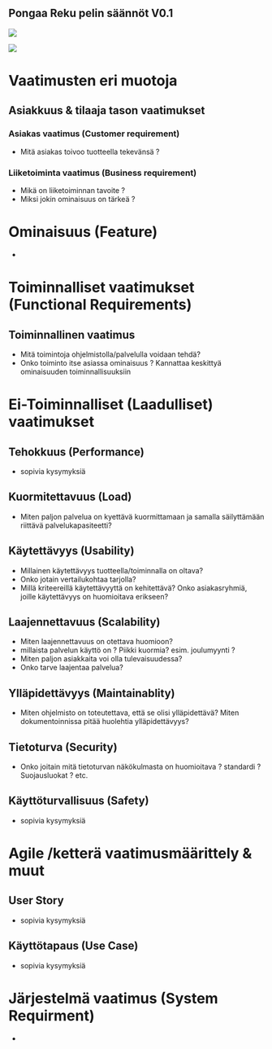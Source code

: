 ## Pongaa Reku pelin säännöt V0.1

![](https://github.com/JAMK-IT/TT0S0100-software-desing-and-testing/blob/master/images/bongaa-reku-suomeksi1.jpg)

![](https://github.com/JAMK-IT/TT0S0100-software-desing-and-testing/blob/master/images/bongaa-reku-suomeksi2.jpg)


# Vaatimusten eri muotoja



## Asiakkuus & tilaaja tason vaatimukset

### Asiakas vaatimus (Customer requirement)

* Mitä asiakas toivoo tuotteella tekevänsä ?

### Liiketoiminta vaatimus (Business requirement)

* Mikä on liiketoiminnan tavoite ?
* Miksi jokin ominaisuus on tärkeä ?

# Ominaisuus (Feature)

* 



# Toiminnalliset vaatimukset (Functional Requirements)

## Toiminnallinen vaatimus 

* Mitä toimintoja ohjelmistolla/palvelulla voidaan tehdä?
* Onko toiminto itse asiassa ominaisuus ? Kannattaa keskittyä ominaisuuden toiminnallisuuksiin

# Ei-Toiminnalliset (Laadulliset) vaatimukset


## Tehokkuus (Performance)

* sopivia kysymyksiä
 

## Kuormitettavuus (Load)

* Miten paljon palvelua on kyettävä kuormittamaan ja samalla säilyttämään riittävä palvelukapasiteetti?


 
## Käytettävyys (Usability)

* Millainen käytettävyys tuotteella/toiminnalla on oltava? 
* Onko jotain vertailukohtaa tarjolla?
* Millä kriteereillä käytettävyyttä on kehitettävä? Onko asiakasryhmiä, joille käytettävyys on huomioitava erikseen?


## Laajennettavuus (Scalability)

* Miten laajennettavuus on otettava huomioon? 
* millaista palvelun käyttö on ? Piikki kuormia? esim. joulumyynti ?
* Miten paljon asiakkaita voi olla tulevaisuudessa? 
* Onko tarve laajentaa palvelua?

## Ylläpidettävyys (Maintainablity)

* Miten ohjelmisto on toteutettava, että se olisi ylläpidettävä? Miten dokumentoinnissa pitää huolehtia ylläpidettävyys?

## Tietoturva (Security)

* Onko joitain mitä tietoturvan näkökulmasta on huomioitava ? standardi ? Suojausluokat ? etc.

## Käyttöturvallisuus (Safety)

* sopivia kysymyksiä



# Agile /ketterä vaatimusmäärittely & muut 


## User Story

* sopivia kysymyksiä

## Käyttötapaus (Use Case)

* sopivia kysymyksiä




# Järjestelmä vaatimus (System Requirment)

*




